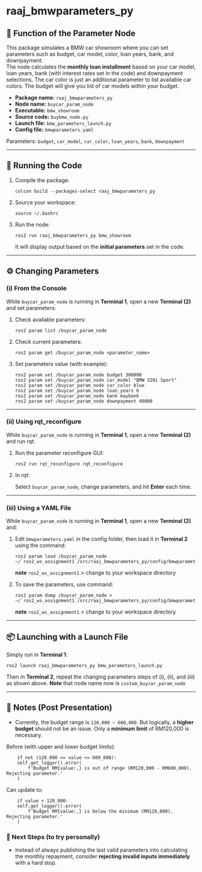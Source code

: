 # raaj_bmwparameters_py
## 🎯️ Function of the Parameter Node
This package simulates a BMW car showroom where you can set parameters
such as budget, car model, color, loan years, bank, and downpayment.\
The node calculates the **monthly loan installment** based on your car
model, loan years, bank (with interest rates set in the code) and 
downpayment selections. The car color is just an additional parameter 
to list available car colors. The budget will give you list of car
models within your budget.

-   **Package name:** `raaj_bmwparameters_py`  
-   **Node name:** `buycar_param_node`  
-   **Executable:** `bmw_showroom`  
-   **Source code:** `buybmw_node.py`  
-   **Launch file:** `bmw_parameters_launch.py`  
-   **Config file:** `bmwparameters.yaml`  

Parameters:
`budget`, `car_model`, `car_color`, `loan_years`, `bank`, `downpayment`

------------------------------------------------------------------------

## 🚀 Running the Code

1.  Compile the package:

    ```
    colcon build --packages-select raaj_bmwparameters_py
    ```

2.  Source your workspace:

    ```
    source ~/.bashrc
    ```

3.  Run the node:

    ```
    ros2 run raaj_bmwparameters_py bmw_showroom
    ```

    It will display output based on the **initial parameters** set in
    the code.

------------------------------------------------------------------------

## ⚙️ Changing Parameters

### (i) From the Console

While `buycar_param_node` is running in **Terminal 1**, open a new
**Terminal (2)** and set parameters:

1.  Check available parameters:

    ```
    ros2 param list /buycar_param_node
    ```

2.  Check current parameters:

    ```
    ros2 param get /buycar_param_node <parameter_name>
    ```
    
3.  Set parameters value (with example):

    ```
    ros2 param set /buycar_param_node budget 300000
    ros2 param set /buycar_param_node car_model "BMW 320i Sport"
    ros2 param set /buycar_param_node car_color blue
    ros2 param set /buycar_param_node loan_years 6
    ros2 param set /buycar_param_node bank maybank
    ros2 param set /buycar_param_node downpayment 40000
    ```

------------------------------------------------------------------------

### (ii) Using **rqt_reconfigure**

While `buycar_param_node` is running in **Terminal 1**, open a new
**Terminal (2)** and run rqt:

1.  Run the parameter reconfigure GUI:

    ```
    ros2 run rqt_reconfigure rqt_reconfigure
    ```
    
2.  In rqt:
   
    Select `buycar_param_node`, change parameters, and hit **Enter** each
    time.

------------------------------------------------------------------------

### (iii) Using a YAML File

While `buycar_param_node` is running in **Terminal 1**, open a new
**Terminal (2)** and:

1. Edit `bmwparameters.yaml` in the config folder, then load it in 
   **Terminal 2** using the command:

    ```
    ros2 param load /buycar_param_node ~/`ros2_ws_assignment1`/src/raaj_bmwparameters_py/config/bmwparameters.yaml
    ```
    
    **note** `ros2_ws_assignment1` > change to your workspace directory

2. To save the parameters, use command:

    ```
    ros2 param dump /buycar_param_node > ~/`ros2_ws_assignment1`/src/raaj_bmwparameters_py/config/bmwparameters.yaml
    ```
    
    **note** `ros2_ws_assignment1` > change to your workspace directory

------------------------------------------------------------------------

## 📦 Launching with a Launch File

Simply run in **Terminal 1**:

```
ros2 launch raaj_bmwparameters_py bmw_parameters_launch.py
```

Then in **Terminal 2**, repeat the changing parameters steps of
(i), (ii), and (iii) as shown above. **Note** that node name now is
`custom_buycar_param_node`

------------------------------------------------------------------------

## 📝 Notes (Post Presentation)

-   Currently, the budget range is `120,000 – 600,000`. But logically, a
    **higher budget** should not be an issue. Only a **minimum limit** of
    RM120,000 is necessary.

Before (with upper and lower budget limits):

```
    if not (120_000 <= value <= 600_000):
	self.get_logger().error(
	    f'Budget RM{value:,} is out of range (RM120,000 - RM600,000). Rejecting parameter.'
	)
```

Can update to:

```
    if value < 120_000:
	self.get_logger().error(
	    f'Budget RM{value:,} is below the minimum (RM120,000). Rejecting parameter.'
	) 
```

### 🔮 Next Steps (to try personally)

-   Instead of always publishing the last valid parameters into 
    calculating the monthly repayment, consider
    **rejecting invalid inputs immediately** with a hard stop.
